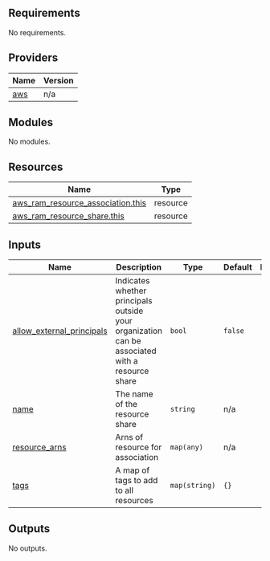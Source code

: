 ## Requirements

No requirements.

## Providers

| Name | Version |
|------|---------|
| <a name="provider_aws"></a> [aws](#provider\_aws) | n/a |

## Modules

No modules.

## Resources

| Name | Type |
|------|------|
| [aws_ram_resource_association.this](https://registry.terraform.io/providers/hashicorp/aws/latest/docs/resources/ram_resource_association) | resource |
| [aws_ram_resource_share.this](https://registry.terraform.io/providers/hashicorp/aws/latest/docs/resources/ram_resource_share) | resource |

## Inputs

| Name | Description | Type | Default | Required |
|------|-------------|------|---------|:--------:|
| <a name="input_allow_external_principals"></a> [allow\_external\_principals](#input\_allow\_external\_principals) | Indicates whether principals outside your organization can be associated with a resource share | `bool` | `false` | no |
| <a name="input_name"></a> [name](#input\_name) | The name of the resource share | `string` | n/a | yes |
| <a name="input_resource_arns"></a> [resource\_arns](#input\_resource\_arns) | Arns of resource for association | `map(any)` | n/a | yes |
| <a name="input_tags"></a> [tags](#input\_tags) | A map of tags to add to all resources | `map(string)` | `{}` | no |

## Outputs

No outputs.
